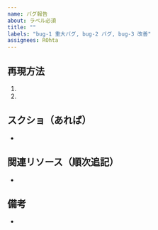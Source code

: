 ```yaml
---
name: バグ報告
about: ラベル必須
title: ""
labels: "bug-1 重大バグ, bug-2 バグ, bug-3 改善"
assignees: ROhta
---
```


## 再現方法

1.
1.

## スクショ（あれば）

-

## 関連リソース（順次追記）

-

## 備考

-
